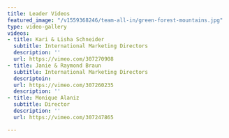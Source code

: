 ```yaml
---
title: Leader Videos
featured_image: "/v1559368246/team-all-in/green-forest-mountains.jpg"
type: video-gallery
videos:
- title: Kari & Lisha Schneider
  subtitle: International Marketing Directors
  description: ''
  url: https://vimeo.com/307270908
- title: Janie & Raymond Braun
  subtitle: International Marketing Directors
  descriptoin: 
  url: https://vimeo.com/307260235
  description: ''
- title: Monique Alaniz
  subtitle: Director
  description: ''
  url: https://vimeo.com/307247865

---
```

